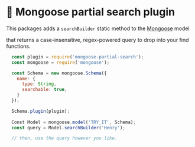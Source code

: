 <h1>🔎 Mongoose partial search plugin</h1>
<p>This packages adds a <code>searchBuilder</code> static method to the <a href="https://mongoosejs.com/docs/schematypes.html">Mongoose</a> model</p> that returns a case-insensitive, regex-powered query to drop into your find functions.</p>


``` Javascript
  const plugin = require('mongoose-partial-search');
  const mongoose = require('mongoose');

  const Schema = new mongoose.Schema({
    name: {
      type: String,
      searchable: true,
    }
  });

  Schema.plugin(plugin);
  
  Const Model = mongoose.model('TRY_IT', Schema);
  const query = Model.searchBuilder('Henry');

  // then, use the query however you like.
```